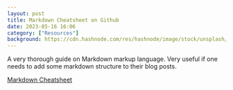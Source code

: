 ```yaml
---
layout: post
title: Markdown Cheatsheet on Github
date: 2023-05-16 16:06
category: ["Resources"]
background: https://cdn.hashnode.com/res/hashnode/image/stock/unsplash/82TpEld0_e4/upload/7dd779345ab37438bb05b014b7191134.jpeg?w=1600&h=840&fit=crop&crop=entropy&auto=compress,format&format=webp
---
```


A very thorough guide on Markdown markup language. Very useful if one needs to add some markdown structure to their blog posts.  
  
[Markdown Cheatsheet](https://github.com/adam-p/markdown-here/wiki/Markdown-Cheatsheet#images)
